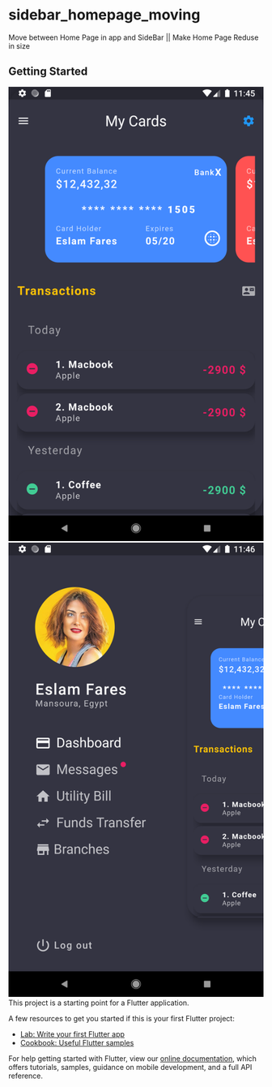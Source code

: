 # sidebar_homepage_moving

Move between Home Page in app and SideBar || Make Home Page Reduse in size

## Getting Started
![Screenshot](img_from_app/1.png)
![Screenshot](img_from_app/2.png)
This project is a starting point for a Flutter application.

A few resources to get you started if this is your first Flutter project:

- [Lab: Write your first Flutter app](https://flutter.dev/docs/get-started/codelab)
- [Cookbook: Useful Flutter samples](https://flutter.dev/docs/cookbook)

For help getting started with Flutter, view our
[online documentation](https://flutter.dev/docs), which offers tutorials,
samples, guidance on mobile development, and a full API reference.

